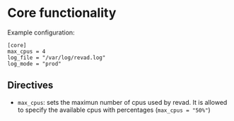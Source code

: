 # Core functionality

Example configuration:

```
[core]
max_cpus = 4
log_file = "/var/log/revad.log"
log_mode = "prod"
```

## Directives

* ```max_cpus```: sets the maximun number of cpus used by revad. It is allowed to specify
the available cpus with percentages (```max_cpus = "50%"```)
